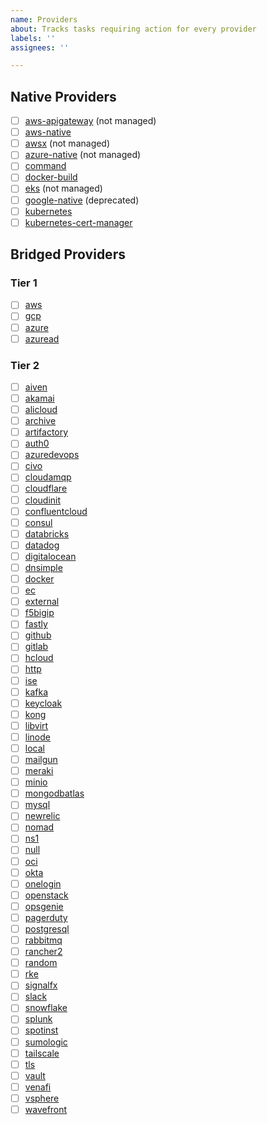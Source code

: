 ```yaml
---
name: Providers
about: Tracks tasks requiring action for every provider
labels: ''
assignees: ''

---
```


<!-- Start with a one- to three-sentence summary of what needs to be done for every proivder . -->

## Native Providers

- [ ] [aws-apigateway](https://github.com/pulumi/pulumi-aws-apigateway) (not managed)
- [ ] [aws-native](https://github.com/pulumi/pulumi-aws-native)
- [ ] [awsx](https://github.com/pulumi/pulumi-awsx) (not managed)
- [ ] [azure-native](https://github.com/pulumi/pulumi-azure-native) (not managed)
- [ ] [command](https://github.com/pulumi/pulumi-command)
- [ ] [docker-build](https://github.com/pulumi/pulumi-docker-build)
- [ ] [eks](https://github.com/pulumi/pulumi-eks) (not managed)
- [ ] [google-native](https://github.com/pulumi/pulumi-google-native) (deprecated)
- [ ] [kubernetes](https://github.com/pulumi/pulumi-kubernetes)
- [ ] [kubernetes-cert-manager](https://github.com/pulumi/pulumi-kubernetes-cert-manager)

## Bridged Providers

### Tier 1

- [ ] [aws](https://github.com/pulumi/pulumi-aws)
- [ ] [gcp](https://github.com/pulumi/pulumi-gcp)
- [ ] [azure](https://github.com/pulumi/pulumi-azure)
- [ ] [azuread](https://github.com/pulumi/pulumi-azuread)

### Tier 2

- [ ] [aiven](https://github.com/pulumi/pulumi-aiven)
- [ ] [akamai](https://github.com/pulumi/pulumi-akamai)
- [ ] [alicloud](https://github.com/pulumi/pulumi-alicloud)
- [ ] [archive](https://github.com/pulumi/pulumi-archive)
- [ ] [artifactory](https://github.com/pulumi/pulumi-artifactory)
- [ ] [auth0](https://github.com/pulumi/pulumi-auth0)
- [ ] [azuredevops](https://github.com/pulumi/pulumi-azuredevops)
- [ ] [civo](https://github.com/pulumi/pulumi-civo)
- [ ] [cloudamqp](https://github.com/pulumi/pulumi-cloudamqp)
- [ ] [cloudflare](https://github.com/pulumi/pulumi-cloudflare)
- [ ] [cloudinit](https://github.com/pulumi/pulumi-cloudinit)
- [ ] [confluentcloud](https://github.com/pulumi/pulumi-confluentcloud)
- [ ] [consul](https://github.com/pulumi/pulumi-consul)
- [ ] [databricks](https://github.com/pulumi/pulumi-databricks)
- [ ] [datadog](https://github.com/pulumi/pulumi-datadog)
- [ ] [digitalocean](https://github.com/pulumi/pulumi-digitalocean)
- [ ] [dnsimple](https://github.com/pulumi/pulumi-dnsimple)
- [ ] [docker](https://github.com/pulumi/pulumi-docker)
- [ ] [ec](https://github.com/pulumi/pulumi-ec)
- [ ] [external](https://github.com/pulumi/pulumi-external)
- [ ] [f5bigip](https://github.com/pulumi/pulumi-f5bigip)
- [ ] [fastly](https://github.com/pulumi/pulumi-fastly)
- [ ] [github](https://github.com/pulumi/pulumi-github)
- [ ] [gitlab](https://github.com/pulumi/pulumi-gitlab)
- [ ] [hcloud](https://github.com/pulumi/pulumi-hcloud)
- [ ] [http](https://github.com/pulumi/pulumi-http)
- [ ] [ise](https://github.com/pulumi/pulumi-ise)
- [ ] [kafka](https://github.com/pulumi/pulumi-kafka)
- [ ] [keycloak](https://github.com/pulumi/pulumi-keycloak)
- [ ] [kong](https://github.com/pulumi/pulumi-kong)
- [ ] [libvirt](https://github.com/pulumi/pulumi-libvirt)
- [ ] [linode](https://github.com/pulumi/pulumi-linode)
- [ ] [local](https://github.com/pulumi/pulumi-local)
- [ ] [mailgun](https://github.com/pulumi/pulumi-mailgun)
- [ ] [meraki](https://github.com/pulumi/pulumi-meraki)
- [ ] [minio](https://github.com/pulumi/pulumi-minio)
- [ ] [mongodbatlas](https://github.com/pulumi/pulumi-mongodbatlas)
- [ ] [mysql](https://github.com/pulumi/pulumi-mysql)
- [ ] [newrelic](https://github.com/pulumi/pulumi-newrelic)
- [ ] [nomad](https://github.com/pulumi/pulumi-nomad)
- [ ] [ns1](https://github.com/pulumi/pulumi-ns1)
- [ ] [null](https://github.com/pulumi/pulumi-null)
- [ ] [oci](https://github.com/pulumi/pulumi-oci)
- [ ] [okta](https://github.com/pulumi/pulumi-okta)
- [ ] [onelogin](https://github.com/pulumi/pulumi-onelogin)
- [ ] [openstack](https://github.com/pulumi/pulumi-openstack)
- [ ] [opsgenie](https://github.com/pulumi/pulumi-opsgenie)
- [ ] [pagerduty](https://github.com/pulumi/pulumi-pagerduty)
- [ ] [postgresql](https://github.com/pulumi/pulumi-postgresql)
- [ ] [rabbitmq](https://github.com/pulumi/pulumi-rabbitmq)
- [ ] [rancher2](https://github.com/pulumi/pulumi-rancher2)
- [ ] [random](https://github.com/pulumi/pulumi-random)
- [ ] [rke](https://github.com/pulumi/pulumi-rke)
- [ ] [signalfx](https://github.com/pulumi/pulumi-signalfx)
- [ ] [slack](https://github.com/pulumi/pulumi-slack)
- [ ] [snowflake](https://github.com/pulumi/pulumi-snowflake)
- [ ] [splunk](https://github.com/pulumi/pulumi-splunk)
- [ ] [spotinst](https://github.com/pulumi/pulumi-spotinst)
- [ ] [sumologic](https://github.com/pulumi/pulumi-sumologic)
- [ ] [tailscale](https://github.com/pulumi/pulumi-tailscale)
- [ ] [tls](https://github.com/pulumi/pulumi-tls)
- [ ] [vault](https://github.com/pulumi/pulumi-vault)
- [ ] [venafi](https://github.com/pulumi/pulumi-venafi)
- [ ] [vsphere](https://github.com/pulumi/pulumi-vsphere)
- [ ] [wavefront](https://github.com/pulumi/pulumi-wavefront)
